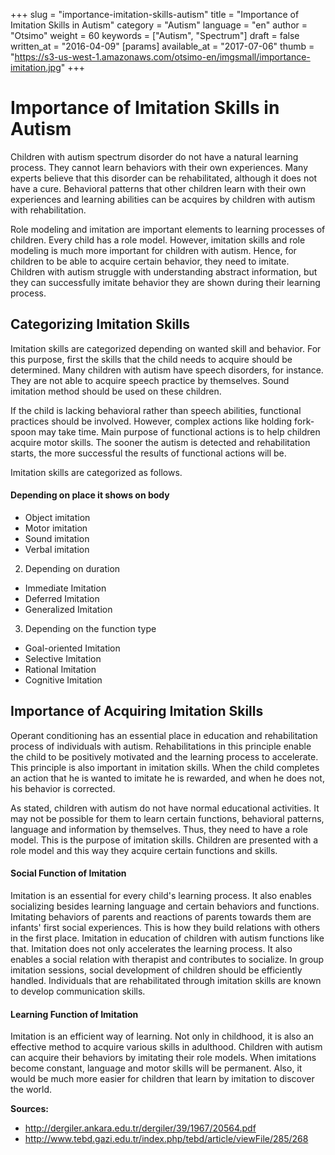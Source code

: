+++
slug = "importance-imitation-skills-autism"
title = "Importance of Imitation Skills in Autism"
category = "Autism"
language = "en"
author = "Otsimo"
weight = 60
keywords = ["Autism", "Spectrum"]
draft = false
written_at = "2016-04-09"
[params]
available_at = "2017-07-06"
thumb = "https://s3-us-west-1.amazonaws.com/otsimo-en/imgsmall/importance-imitation.jpg"
+++

# Importance of Imitation Skills in Autism

Children with autism spectrum disorder do not have a natural learning process. They cannot learn behaviors with their own experiences. Many experts believe that this disorder can be rehabilitated, although it does not have a cure. Behavioral patterns that other children learn with their own experiences and learning abilities can be acquires by children with autism with rehabilitation.

Role modeling and imitation are important elements to learning processes of children. Every child has a role model. However, imitation skills and role modeling is much more important for children with autism. Hence, for children to be able to acquire certain behavior, they need to imitate. Children with autism struggle with understanding abstract information, but they can successfully imitate behavior they are shown during their learning process.



## Categorizing Imitation Skills

Imitation skills are categorized depending on wanted skill and behavior. For this purpose, first the skills that the child needs to acquire should be determined. Many children with autism have speech disorders, for instance. They are not able to acquire speech practice by themselves. Sound imitation method should be used on these children.

If the child is lacking behavioral rather than speech abilities, functional practices should be involved. However, complex actions like holding fork-spoon may take time. Main purpose of functional actions is to help children acquire motor skills. The sooner the autism is detected and rehabilitation starts, the more successful the results of functional actions will be.

Imitation skills are categorized as follows.

#### Depending on place it shows on body
  * Object imitation
  * Motor imitation
  * Sound imitation
  * Verbal imitation
  2. Depending on duration
  * Immediate Imitation
  * Deferred Imitation
  * Generalized Imitation
  3. Depending on the function type
  * Goal-oriented Imitation
  * Selective Imitation
  * Rational Imitation
  * Cognitive Imitation



## Importance of Acquiring Imitation Skills

Operant conditioning has an essential place in education and rehabilitation process of individuals with autism. Rehabilitations in this principle enable the child to be positively motivated and the learning process to accelerate. This principle is also important in imitation skills. When the child completes an action that he is wanted to imitate he is rewarded, and when he does not, his behavior is corrected.

As stated, children with autism do not have normal educational activities. It may not be possible for them to learn certain functions, behavioral patterns, language and information by themselves. Thus, they need to have a role model. This is the purpose of imitation skills. Children are presented with a role model and this way they acquire certain functions and skills.

#### Social Function of Imitation

Imitation is an essential for every child's learning process. It also enables socializing besides learning language and certain behaviors and functions. Imitating behaviors of parents and reactions of parents towards them are infants' first social experiences. This is how they build relations with others in the first place. Imitation in education of children with autism functions like that. Imitation does not only accelerates the learning process. It also enables a social relation with therapist and contributes to socialize. In group imitation sessions, social development of children should be efficiently handled. Individuals that are rehabilitated through imitation skills are known to develop communication skills.

#### Learning Function of Imitation

Imitation is an efficient way of learning. Not only in childhood, it is also an effective method to acquire various skills in adulthood. Children with autism can acquire their behaviors by imitating their role models. When imitations become constant, language and motor skills will be permanent. Also, it would be much more easier for children that learn by imitation to discover the world.

**Sources:**

  * <http://dergiler.ankara.edu.tr/dergiler/39/1967/20564.pdf>
  * <http://www.tebd.gazi.edu.tr/index.php/tebd/article/viewFile/285/268>
